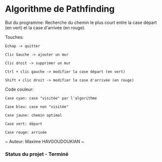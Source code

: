 # Algorithme de Pathfinding

But du programme: Recherche du chemin le plus court entre la case départ (en vert) et la case d'arrivée (en rouge).

Touches:

    Echap -> quitter

    Clic Gauche -> ajouter un mur
  
    Clic droit -> supprimer un mur

    Ctrl + clic gauche -> modifier la case départ (en vert) 

    Shift + clic droit -> modifier la case d'arrivée (en rouge)



Code couleur:

    Case cyan: case "visitée" par l'algorithme

    Case bleu: case non "visitée"
  
    Case jaune: chemin optimal
  
    Case vert: départ
  
    Case rouge: arrivée

~ Auteur: Maxime HAVGOUDOUKIAN ~

### Status du projet - Terminé
